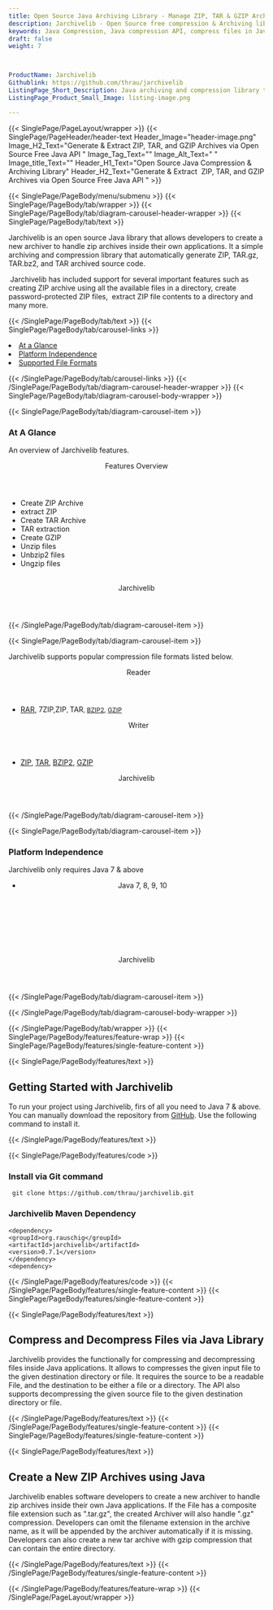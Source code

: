 ```yaml
---
title: Open Source Java Archiving Library - Manage ZIP, TAR & GZIP Archives
description: Jarchivelib - Open Source free compression & Archiving library for Java developers. Compress & Decompress ZIP, TAR, JAR & GZIP Archives via Java API.
keywords: Java Compression, Java compression API, compress files in Java, decompress files Java,  JAR Java Archive, Java 7-zip, Java GZip library, Java  BZip2, Java BZip2,  Java Zip programming, Java RAR Archive, Java TAR, create  ZIP archive, Java compression Library, Open Source Java Library
draft: false
weight: 7



ProductName: Jarchivelib
Githublink: https://github.com/thrau/jarchivelib
ListingPage_Short_Description: Java archiving and compression library that automatically generates zip, tar.gz and tar archived source code.
ListingPage_Product_Small_Image: listing-image.png 

---
```


{{< SinglePage/PageLayout/wrapper >}}
{{< SinglePage/PageHeader/header-text
Header_Image="header-image.png"
Image_H2_Text="Generate & Extract  ZIP, TAR, and GZIP Archives via Open Source Free Java API "
Image_Tag_Text=""
Image_Alt_Text=" "
Image_title_Text=""
Header_H1_Text="Open Source Java Compression & Archiving Library"
Header_H2_Text="Generate & Extract  ZIP, TAR, and GZIP Archives via Open Source Free Java API " >}}

{{< SinglePage/PageBody/menu/submenu >}}
{{< SinglePage/PageBody/tab/wrapper >}}
{{< SinglePage/PageBody/tab/diagram-carousel-header-wrapper >}}
{{< SinglePage/PageBody/tab/text >}}



<p>Jarchivelib is an open source Java library that allows developers to create a new archiver to handle zip archives inside their own applications. It a simple archiving and compression library that automatically generate ZIP, TAR.gz, TAR.bz2, and TAR archived source code.</p>
<p><strong> </strong>Jarchivelib has included support for several important features such as creating ZIP archive using all the available files in a directory, create password-protected ZIP files,  extract ZIP file contents to a directory and many more. </p>

{{< /SinglePage/PageBody/tab/text >}}
{{< SinglePage/PageBody/tab/carousel-links >}}

<li data-target="#diagramcarousel" data-slide-to="0"><a href="#">At a Glance</a></li>
<li data-target="#diagramcarousel" data-slide-to="2"><a href="#">Platform Independence</a></li>
<li data-target="#diagramcarousel" data-slide-to="1"><a class="activetab" href="#">Supported File Formats</a></li>


{{< /SinglePage/PageBody/tab/carousel-links >}}
{{< /SinglePage/PageBody/tab/diagram-carousel-header-wrapper >}}
{{< SinglePage/PageBody/tab/diagram-carousel-body-wrapper >}}

{{< SinglePage/PageBody/tab/diagram-carousel-item >}}
<h3>At A Glance</h3>
<p>An overview of Jarchivelib features.</p>
<div class="diagram1 d1-poi">
<div class="d1-row">
<div class="d1-col d1-left"><header>Features Overview</header>
<ul>
<li>Create ZIP Archive</li>
<li>extract ZIP</li>
<li>Create TAR Archive</li>
<li>TAR extraction</li>
<li>Create GZIP</li>
<li>Unzip files</li>
<li>Unbzip2 files</li>
<li>Ungzip files</li>
</ul>
</div>
<!--/left-->
<div class="d1-col d1-right"> </div>
</div>
<div class="d1-logo" style="border: none;"><!--<img src='listing-image.png' alt="Compression APIs for .NET" />--><header>Jarchivelib</header><footer><small></small></footer></div>
<!--/logo--></div>
<!--/diagram1-->
{{< /SinglePage/PageBody/tab/diagram-carousel-item >}}

{{< SinglePage/PageBody/tab/diagram-carousel-item >}}
<p>Jarchivelib supports popular compression file formats listed below.</p>
<div class="diagram1 d2  d1-poi">
<div class="d1-row">
<div class="d1-col d1-left"><header><i class="fa fa-arrows-v "> </i> Reader</header>
<ul>
<li><a href="https://wiki.fileformat.com/compression/rar/">RAR</a>, 7ZIP,ZIP<span style="font-size: 12.16px;">, </span>TAR<span style="font-size: 12.16px;">, </span><a style="font-size: 12.16px;" href="https://wiki.fileformat.com/compression/bz2/">BZIP2</a><span style="font-size: 12.16px;">, </span><a style="font-size: 12.16px;" href="https://wiki.fileformat.com/compression/gz/">GZIP</a></li>
</ul>
</div>
<!--/left-->
<div class="d1-col d1-right"><header><i class="fa  fa-long-arrow-down"> </i> Writer</header>
<ul>
<li><a href="https://wiki.fileformat.com/compression/zip/">ZIP</a>, <a href="https://wiki.fileformat.com/compression/tar/">TAR</a>, <a href="https://wiki.fileformat.com/compression/bz2/">BZIP2</a>, <a href="https://wiki.fileformat.com/compression/gz/">GZIP</a></li>
</ul>
</div>
<!--/right--></div>
<!--/row-->
<div class="d1-logo" style="border: none;"><!--<img src='listing-image.png' alt="Compression APIs for .NET" />--><header>Jarchivelib</header><footer><small></small></footer></div>
<!--/logo--></div>
<!--/diagram2-->
{{< /SinglePage/PageBody/tab/diagram-carousel-item >}}

{{< SinglePage/PageBody/tab/diagram-carousel-item >}}
<h3>Platform Independence</h3>
<p>Jarchivelib only requires Java 7 & above</p>
<div class="diagram1 d1-poi">
<div class="d1-row">
<div class="d1-col d1-left"><header>
<ul>
<li>Java 7, 8, 9, 10</li>
</ul>
</header><header> </header></div>
<!--/right--></div>
<!--/row-->
<div class="d1-logo" style="border: none;"><!--<img src='listing-image.png' alt="Compression APIs for .NET" />--><header>Jarchivelib</header><footer><small></small></footer></div>
<!--/logo--></div>
<!--/diagram2 -->
{{< /SinglePage/PageBody/tab/diagram-carousel-item >}}

{{< /SinglePage/PageBody/tab/diagram-carousel-body-wrapper >}}

{{< /SinglePage/PageBody/tab/wrapper >}}
{{< SinglePage/PageBody/features/feature-wrap >}}
{{< SinglePage/PageBody/features/single-feature-content >}}

{{< SinglePage/PageBody/features/text >}}
<h2 class="h2title">Getting Started with Jarchivelib</h2>
<p>To run your project using Jarchivelib, firs of all you need to Java 7 & above. You can manually download the repository from <a href="https://github.com/thrau/jarchivelib/">GitHub</a>. Use the following command to install it.</p>
{{< /SinglePage/PageBody/features/text >}}

{{< SinglePage/PageBody/features/code >}}
<h3>Install via Git command</h3>
<pre><code class="html"> git clone https://github.com/thrau/jarchivelib.git  <br></code></pre>
<h3>Jarchivelib Maven Dependency</h3>
<pre><code class="html">&lt;dependency&gt;
&lt;groupId&gt;org.rauschig&lt;/groupId&gt;
&lt;artifactId&gt;jarchivelib&lt;/artifactId&gt;
&lt;version&gt;0.7.1&lt;/version&gt;
&lt;/dependency&gt;
&lt;dependency&gt;<br></code></pre>


{{< /SinglePage/PageBody/features/code >}}
{{< /SinglePage/PageBody/features/single-feature-content >}}
{{< SinglePage/PageBody/features/single-feature-content >}}

{{< SinglePage/PageBody/features/text >}}
<h2 class="h2title">Compress and Decompress Files via Java Library</h2>
<p>Jarchivelib provides the functionally for compressing and decompressing files inside Java applications. It allows to compresses the given input file to the given destination directory or file. It requires the source to be a readable File, and the destination to be either a file or a directory. The API also supports decompressing the given source file to the given destination directory or file.</p>

{{< /SinglePage/PageBody/features/text >}}
{{< /SinglePage/PageBody/features/single-feature-content >}}
{{< SinglePage/PageBody/features/single-feature-content >}}

{{< SinglePage/PageBody/features/text >}}
<h2 class="h2title">Create a New ZIP Archives using Java</h2>
<p>Jarchivelib enables software developers to create a new archiver to handle zip archives inside their own Java applications. If the File has a composite file extension such as ".tar.gz", the created Archiver will also handle ".gz" compression. Developers can omit the filename extension in the archive name, as it will be appended by the archiver automatically if it is missing. Developers can also create a new tar archive with gzip compression that can contain the entire directory.</p>

{{< /SinglePage/PageBody/features/text >}}
{{< /SinglePage/PageBody/features/single-feature-content >}}

{{< /SinglePage/PageBody/features/feature-wrap >}}
{{< /SinglePage/PageLayout/wrapper >}}